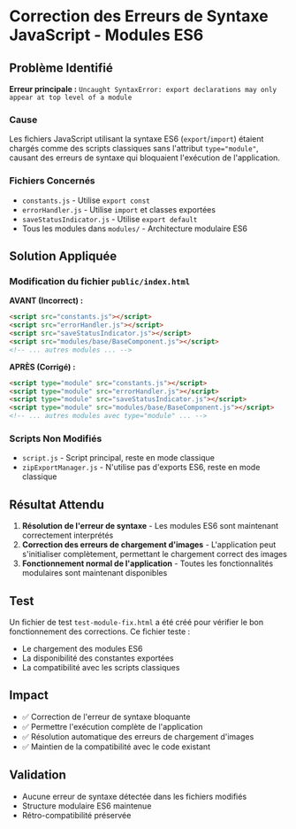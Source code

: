 # Correction des Erreurs de Syntaxe JavaScript - Modules ES6

## Problème Identifié

**Erreur principale :** `Uncaught SyntaxError: export declarations may only appear at top level of a module`

### Cause
Les fichiers JavaScript utilisant la syntaxe ES6 (`export`/`import`) étaient chargés comme des scripts classiques sans l'attribut `type="module"`, causant des erreurs de syntaxe qui bloquaient l'exécution de l'application.

### Fichiers Concernés
- `constants.js` - Utilise `export const`
- `errorHandler.js` - Utilise `import` et classes exportées
- `saveStatusIndicator.js` - Utilise `export default`
- Tous les modules dans `modules/` - Architecture modulaire ES6

## Solution Appliquée

### Modification du fichier `public/index.html`

**AVANT (Incorrect) :**
```html
<script src="constants.js"></script>
<script src="errorHandler.js"></script>
<script src="saveStatusIndicator.js"></script>
<script src="modules/base/BaseComponent.js"></script>
<!-- ... autres modules ... -->
```

**APRÈS (Corrigé) :**
```html
<script type="module" src="constants.js"></script>
<script type="module" src="errorHandler.js"></script>
<script type="module" src="saveStatusIndicator.js"></script>
<script type="module" src="modules/base/BaseComponent.js"></script>
<!-- ... autres modules avec type="module" ... -->
```

### Scripts Non Modifiés
- `script.js` - Script principal, reste en mode classique
- `zipExportManager.js` - N'utilise pas d'exports ES6, reste en mode classique

## Résultat Attendu

1. **Résolution de l'erreur de syntaxe** - Les modules ES6 sont maintenant correctement interprétés
2. **Correction des erreurs de chargement d'images** - L'application peut s'initialiser complètement, permettant le chargement correct des images
3. **Fonctionnement normal de l'application** - Toutes les fonctionnalités modulaires sont maintenant disponibles

## Test

Un fichier de test `test-module-fix.html` a été créé pour vérifier le bon fonctionnement des corrections. Ce fichier teste :
- Le chargement des modules ES6
- La disponibilité des constantes exportées
- La compatibilité avec les scripts classiques

## Impact
- ✅ Correction de l'erreur de syntaxe bloquante
- ✅ Permettre l'exécution complète de l'application
- ✅ Résolution automatique des erreurs de chargement d'images
- ✅ Maintien de la compatibilité avec le code existant

## Validation
- Aucune erreur de syntaxe détectée dans les fichiers modifiés
- Structure modulaire ES6 maintenue
- Rétro-compatibilité préservée